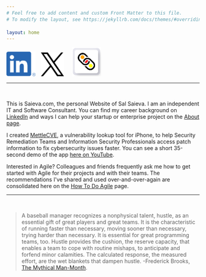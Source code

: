 ```yaml
---
# Feel free to add content and custom Front Matter to this file.
# To modify the layout, see https://jekyllrb.com/docs/themes/#overriding-theme-defaults

layout: home
---
```

[<img src="/images/LI-In-Bug.png" title="Goto Saieva on LinkedIn" height="15%" width="15%" style="padding-right:10px">](https://www.LinkedIn.com/in/saieva)
[<img src="/images/X-logo-black.png" title="Goto @saieva on X" height="12%" width="12%" style="padding-right:17px">](https://www.X.com/saieva)
[<img src="/images/MettleCVE-150x150px.png" title="Goto WebMettle Systems on LinkedIn" height="15%" width="15%">](https://www.LinkedIn.com/company/WebMettle/posts/?feedView=images)

---

<br>

This is Saieva.com, the personal Website of Sal Saieva. I am an independent IT and Software Consultant.
You can find my career background on [LinkedIn][SalSaievaLinkedInURL] and ways I can help your startup or
enterprise project on the [About page][SalSaievaAboutURL].

I created [MettleCVE][MettleCVEAppURL], a vulnerability lookup tool for iPhone, to help Security Remediation Teams and
Information Security Professionals access patch information to fix cybersecurity issues faster. You can see a short 35-second
demo of the app [here on YouTube][MettleCVEYouTubeDemoURL].

Interested in Agile? Colleagues and friends frequently ask me how to get started with Agile for their projects and with their teams.
The recommendations I've shared and used over-and-over-again are consolidated here on the [How To Do Agile][HowToDoAgileURL] page.

---

<br>

> A baseball manager recognizes a nonphysical talent, hustle, as an essential gift of great players and great teams.
> It is the characteristic of running faster than necessary, moving sooner than necessary, trying harder than necessary.
> It is essential for great programming teams, too. Hustle provides the cushion, the reserve capacity, that enables a
> team to cope with routine mishaps, to anticipate and forfend minor calamities. The calculated response, the measured effort,
> are the wet blankets that dampen hustle. -Frederick Brooks, [The Mythical Man-Month][MythicalManMonthURL].

[SalSaievaAboutURL]: https://www.saieva.com/about
[HowToDoAgileURL]: https://www.saieva.com/agile
[SalSaievaLinkedInURL]: https://www.LinkedIn.com/in/Saieva
[MettleCVEAppURL]: https://apps.apple.com/us/app/mettlecve/id1555613958
[MythicalManMonthURL]: https://smile.amazon.com/dp/B00B8USS14/ref=cm_sw_r_tw_dp_K3DZW88D1T726NP8QQX4
[MettleCVEYouTubeDemoURL]: https://www.youtube.com/watch?v=1yEPwOJVhMo
